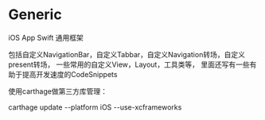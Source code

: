 # Generic
iOS App Swift 通用框架

包括自定义NavigationBar，自定义Tabbar，自定义Navigation转场，自定义present转场，
一些常用的自定义View，Layout，工具类等，
里面还写有一些有助于提高开发速度的CodeSnippets


使用carthage做第三方库管理：

carthage update --platform iOS --use-xcframeworks
